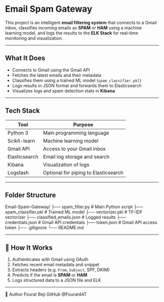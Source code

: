 


# Email Spam Gateway

This project is an intelligent **email filtering system** that connects to a Gmail inbox, classifies incoming emails as **SPAM** or **HAM** using a machine learning model, and logs the results to the **ELK Stack** for real-time monitoring and visualization.

---

## What It Does

- Connects to Gmail using the Gmail API
- Fetches the latest emails and their metadata
- Classifies them using a trained ML model (`spam_classifier.pkl`)
- Logs results in JSON format and forwards them to Elasticsearch
- Visualizes logs and spam detection stats in **Kibana**

---

##  Tech Stack

| Tool            | Purpose                          |
|-----------------|----------------------------------|
| Python 3        | Main programming language        |
| Scikit-learn    | Machine learning model           |
| Gmail API       | Access to your Gmail inbox       |
| Elasticsearch   | Email log storage and search     |
| Kibana          | Visualization of logs            |
| Logstash        | Optional for piping to Elasticsearch |

---

##  Folder Structure


Email-Spam-Gateway/
├── spam_filter.py # Main Python script
├── spam_classifier.pkl # Trained ML model
├── vectorizer.pkl # TF-IDF vectorizer
├── classified_emails.json # Logged results
├── credentials.json # Gmail API credentials
├── token.json # Gmail API access token
├── .gitignore
└── README.md

---

## 🧠 How It Works

1. Authenticates with Gmail using OAuth
2. Fetches recent email metadata and snippet
3. Extracts headers (e.g. `From`, `Subject`, SPF, DKIM)
4. Predicts if the email is **SPAM** or **HAM**
5. Logs structured data to a JSON file and ELK

---
👤 Author
Fourat Beji
GitHub @Fourat4AT



